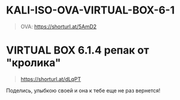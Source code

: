 # KALI-ISO-OVA-VIRTUAL-BOX-6-1

>OVA: https://shorturl.at/5AmD2

# VIRTUAL BOX 6.1.4 репак от "кролика"
> https://shorturl.at/dLqPT

Поделись, улыбкою своей и она к тебе еще не раз вернется!
